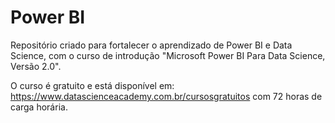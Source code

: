 # Power BI
Repositório criado para fortalecer o aprendizado de Power BI e Data Science, com o curso de introdução "Microsoft Power BI Para Data Science, Versão 2.0".


O curso é gratuito e está disponível em: https://www.datascienceacademy.com.br/cursosgratuitos com 72 horas de carga horária.
